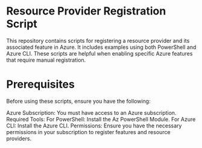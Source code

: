 # Resource Provider Registration Script
This repository contains scripts for registering a resource provider and its associated feature in Azure. It includes examples using both PowerShell and Azure CLI. These scripts are helpful when enabling specific Azure features that require manual registration.

# Prerequisites
Before using these scripts, ensure you have the following:

Azure Subscription: You must have access to an Azure subscription.
Required Tools:
For PowerShell: Install the Az PowerShell Module.
For Azure CLI: Install the Azure CLI.
Permissions: Ensure you have the necessary permissions in your subscription to register features and resource providers.
